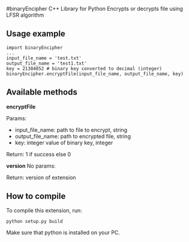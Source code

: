 #binaryEncipher C++ Library for Python
Encrypts or decrypts file using LFSR algorithm

## Usage example
```
import binaryEncipher
...
input_file_name = 'test.txt'
output_file_name = 'test1.txt'
key = 21304852 # binary key converted to decimal (integer)
binaryEncipher.encryptFile(input_file_name, output_file_name, key)
```

## Available methods

**encryptFile**

Params:
* input_file_name: path to file to encrypt, string
* output_file_name: path to encrypted file, string
* key: integer value of binary key, integer

Return: 1 if success else 0

**version**
No params:

Return: version of extension

## How to compile
To compile this extension, run:

`python setup.py build`

Make sure that python is installed on your PC.